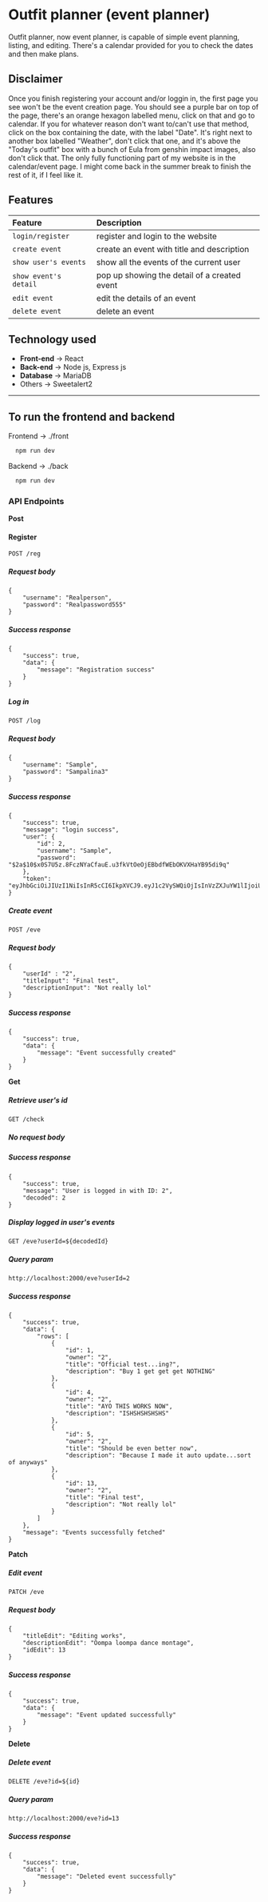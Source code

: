 # Outfit planner (event planner)

Outfit planner, now event planner, is capable of simple event planning, listing, and editing. There's a calendar provided for you to check the dates and then make plans.

## Disclaimer

Once you finish registering your account and/or loggin in, the first page you see won't be the event creation page. You should see a purple bar on top of the page, there's an orange hexagon labelled menu, click on that and go to calendar. If you for whatever reason don't want to/can't use that method, click on the box containing the date, with the label "Date". It's right next to another box labelled "Weather", don't click that one, and it's above the "Today's outfit" box with a bunch of Eula from genshin impact images, also don't click that. The only fully functioning part of my website is in the calendar/event page. I might come back in the summer break to finish the rest of it, if I feel like it.

## Features

| Feature | Description                |
| :-------- | :------------------------- |
| `login/register` | register and login to the website |
| `create event` | create an event with title and description |
| `show user's events` | show all the events of the current user |
| `show event's detail` | pop up showing the detail of a created event |
| `edit event` | edit the details of an event |
| `delete event` | delete an event |

## Technology used

-   **Front-end** -> React
-   **Back-end** -> Node js, Express js
-   **Database** -> MariaDB
-   Others -> Sweetalert2

---

## To run the frontend and backend

Frontend -> ./front
```bash
  npm run dev
```
Backend -> ./back
```bash
  npm run dev
```

### API Endpoints

**Post**

#### Register

`
POST /reg
`

##### Request body

```
{
    "username": "Realperson",
    "password": "Realpassword555"
}
```

##### Success response

```
{
    "success": true,
    "data": {
        "message": "Registration success"
    }
}
```

##### Log in

`
POST /log
`

##### Request body

```
{
    "username": "Sample",
    "password": "Sampalina3"
}
```

##### Success response

```
{
    "success": true,
    "message": "login success",
    "user": {
        "id": 2,
        "username": "Sample",
        "password": "$2a$10$x0S7U5z.8FczNYaCfauE.u3fkVtOeOjEBbdfWEbOKVXHaYB95di9q"
    },
    "token": "eyJhbGciOiJIUzI1NiIsInR5cCI6IkpXVCJ9.eyJ1c2VySWQiOjIsInVzZXJuYW1lIjoiU2FtcGxlIiwiaWF0IjoxNjg1Njk0NDU4LCJleHAiOjE2ODU3ODA4NTh9.obc1ZFDThJnGd8UhTzJEXVRTzGU6T3nWg9zjGTCE5mA"
}
```

##### Create event

`
POST /eve
`

##### Request body

```
{
    "userId" : "2",
    "titleInput": "Final test",
    "descriptionInput": "Not really lol"
}
```

##### Success response

```
{
    "success": true,
    "data": {
        "message": "Event successfully created"
    }
}
```

**Get**

##### Retrieve user's id

`
GET /check
`

##### No request body

##### Success response

```
{
    "success": true,
    "message": "User is logged in with ID: 2",
    "decoded": 2
}
```

##### Display logged in user's events

`
GET /eve?userId=${decodedId}
`

##### Query param

```
http://localhost:2000/eve?userId=2
```

##### Success response

```
{
    "success": true,
    "data": {
        "rows": [
            {
                "id": 1,
                "owner": "2",
                "title": "Official test...ing?",
                "description": "Buy 1 get get get NOTHING"
            },
            {
                "id": 4,
                "owner": "2",
                "title": "AYO THIS WORKS NOW",
                "description": "ISHSHSHSHSHS"
            },
            {
                "id": 5,
                "owner": "2",
                "title": "Should be even better now",
                "description": "Because I made it auto update...sort of anyways"
            },
            {
                "id": 13,
                "owner": "2",
                "title": "Final test",
                "description": "Not really lol"
            }
        ]
    },
    "message": "Events successfully fetched"
}
```

**Patch**

##### Edit event

`
PATCH /eve
`

##### Request body

```
{
    "titleEdit": "Editing works",
    "descriptionEdit": "Oompa loompa dance montage",
    "idEdit": 13
}
```

##### Success response

```
{
    "success": true,
    "data": {
        "message": "Event updated successfully"
    }
}
```

**Delete**


##### Delete event

`
DELETE /eve?id=${id}
`

##### Query param

```
http://localhost:2000/eve?id=13
```

##### Success response

```
{
    "success": true,
    "data": {
        "message": "Deleted event successfully"
    }
}
```
